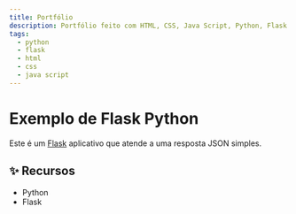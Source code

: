 ```yaml
---
title: Portfólio
description: Portfólio feito com HTML, CSS, Java Script, Python, Flask e Bootstrap.
tags:
  - python
  - flask
  - html
  - css
  - java script
---
```


# Exemplo de Flask Python

Este é um [Flask](https://flask.palletsprojects.com/en/1.1.x/) aplicativo que atende a uma resposta JSON simples.

## ✨ Recursos

- Python
- Flask
